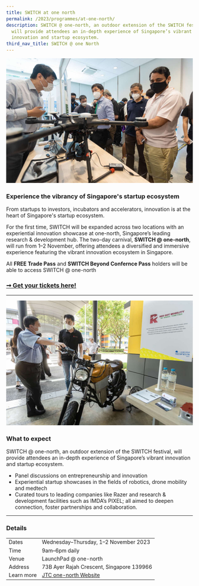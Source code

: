```yaml
---
title: SWITCH at one north
permalink: /2023/programmes/at-one-north/
description: SWITCH @ one-north, an outdoor extension of the SWITCH festival,
  will provide attendees an in-depth experience of Singapore’s vibrant
  innovation and startup ecosystem.
third_nav_title: SWITCH @ one North
---
```

![An innovation showcase of an unmanned aerial drone](/images/2023/Photos/switch_one_north_03_1200p.JPG)

### Experience the vibrancy of Singapore's startup ecosystem

From startups to investors, incubators and accelerators, innovation is at the heart of Singapore's startup ecosystem.

For the first time, SWITCH will be expanded across two locations with an experiential innovation showcase at one-north, Singapore’s leading research & development hub. The two-day carnival, **SWITCH @ one-north**, will run from 1–2 November, offering attendees a diversified and immersive experience featuring the vibrant innovation ecosystem in Singapore.

All **FREE Trade Pass** and **SWITCH Beyond Confernce Pass** holders will be able to access SWITCH @ one-north

### [➞ Get your tickets here!](/register)

***

![A photo of a man pointing at an electric vehicle.](/images/2023/Photos/switch_one_north_05_1200p.JPG)

### What to expect

SWITCH @ one-north, an outdoor extension of the SWITCH festival, will provide attendees an in-depth experience of Singapore’s vibrant innovation and startup ecosystem. 
* Panel discussions on entrepreneurship and innovation
* Experiential startup showcases in the fields of robotics, drone mobility and medtech
* Curated tours to leading companies like Razer and research & development facilities such as IMDA’s PIXEL; all aimed to deepen connection, foster partnerships and collaboration.

***

### Details


|  |  |
| -------- | -------- |
| Dates    | Wednesday–Thursday, 1–2 November 2023    |
| Time    | 9am–6pm daily  |
| Venue   | LaunchPad @ one-north     |
| Address    | 73B Ayer Rajah Crescent, Singapore 139966     |
| Learn more    | [JTC one-north Website](https://www.jtc.gov.sg/find-land/land-for-long-term-development/one-north)  |



